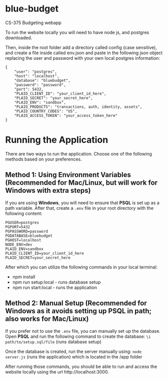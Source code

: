 # blue-budget
CS-375 Budgeting webapp

To run the website locally you will need to have node js, and postgres downloaded.

Then, inside the root folder add a directory called config (case sensitive), and create a file inside called env.json and paste in the following json object replacing the user and password with your own local postgres information:
```
{
	"user": "postgres",
	"host": "localhost",
	"database": "bluebudget",
	"password": "password",
	"port": 5432,
	"PLAID_CLIENT_ID": "your_client_id_here",
  	"PLAID_SECRET": "your_secret_here",
  	"PLAID_ENV": "sandbox",
  	"PLAID_PRODUCTS": "transactions, auth, identity, assets",
	"PLAID_COUNTRY_CODES": "US",
  	"PLAID_ACCESS_TOKEN": "your_access_token_here"
}
```

# Running the Application

There are two ways to run the application. Choose one of the following methods based on your preferences.

## Method 1: Using Environment Variables (Recommended for Mac/Linux, but will work for Windows with extra steps)

If you are using **Windows**, you will need to ensure that **PSQL** is set up as a path variable. After that, create a `.env` file in your root directory with the following content:

```
PGUSER=postgres
PGPORT=5432
PGPASSWORD=password
PGDATABASE=bluebudget
PGHOST=localhost
NODE_ENV=dev
PLAID_ENV=sandbox
PLAID_CLIENT_ID=your_client_id_here
PLAID_SECRET=your_secret_here
```

After which you can utilize the following commands in your local terminal:
 - npm install
 - npm run setup:local - runs database setup
 - npm run start:local - runs the application

## Method 2: Manual Setup (Recommended for Windows as it avoids setting up PSQL in path; also works for Mac/Linux)

If you prefer not to use the `.env` file, you can manually set up the database. Open **PSQL** and run the following command to create the database: `\i path/to/setup.sql/file` (runs database setup)

Once the database is created, run the server manually using: `node server.js` (runs the application) which is located in the /app folder


After running those commands, you should be able to run and access the website locally using the url http://localhost:3000.



